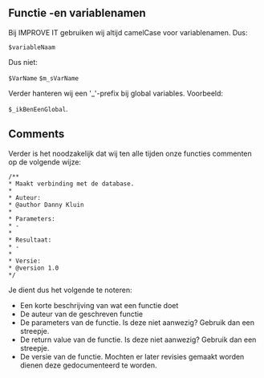 ## Functie -en variablenamen
Bij IMPROVE IT gebruiken wij altijd camelCase voor variablenamen. Dus:

```$variableNaam```

Dus niet:

```$VarName```
```$m_sVarName```

Verder hanteren wij een '_'-prefix bij global variables. Voorbeeld:

```$_ikBenEenGlobal```.

## Comments
Verder is het noodzakelijk dat wij ten alle tijden onze functies commenten op de volgende wijze:

```
/**
* Maakt verbinding met de database.
* 
* Auteur:
* @author Danny Kluin
* 
* Parameters:
* -
*
* Resultaat:
* -
* 
* Versie:
* @version 1.0
*/
```

Je dient dus het volgende te noteren:

* Een korte beschrijving van wat een functie doet
* De auteur van de geschreven functie
* De parameters van de functie. Is deze niet aanwezig? Gebruik dan een streepje.
* De return value van de functie. Is deze niet aanwezig? Gebruik dan een streepje.
* De versie van de functie. Mochten er later revisies gemaakt worden dienen deze gedocumenteerd te worden.